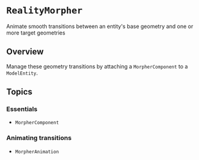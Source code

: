 # ``RealityMorpher``

Animate smooth transitions between an entity's base geometry and one or more target geometries

## Overview

Manage these geometry transitions by attaching a ``MorpherComponent`` to a `ModelEntity`.

## Topics

### Essentials

- ``MorpherComponent``

### Animating transitions

- ``MorpherAnimation``
